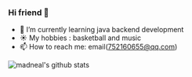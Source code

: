 ### Hi friend 👋

<!--
**KimTou/KimTou** is a ✨ _special_ ✨ repository because its `README.md` (this file) appears on your GitHub profile.

Here are some ideas to get you started:

- 🔭 I’m currently working on ...
- 🌱 I’m currently learning ...
- 👯 I’m looking to collaborate on ...
- 🤔 I’m looking for help with ...
- 💬 Ask me about ...
- 📫 How to reach me: ...
- 😄 Pronouns: ...
- ⚡ Fun fact: ...
-->

- 🌱 I’m currently learning java backend development
- ☀️ My hobbies : basketball and music
- 📫 How to reach me: email(752160655@qq.com)

![madneal's github stats](https://github-readme-stats.vercel.app/api?username=KimTou&show_icons=true&theme=radical) 
